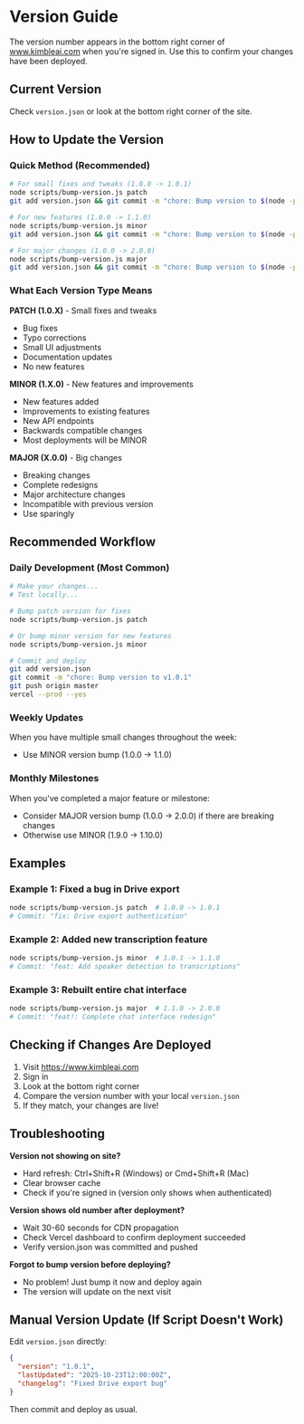 # Version Guide

The version number appears in the bottom right corner of www.kimbleai.com when you're signed in. Use this to confirm your changes have been deployed.

## Current Version
Check `version.json` or look at the bottom right corner of the site.

## How to Update the Version

### Quick Method (Recommended)
```bash
# For small fixes and tweaks (1.0.0 -> 1.0.1)
node scripts/bump-version.js patch
git add version.json && git commit -m "chore: Bump version to $(node -p "require('./version.json').version")" && git push origin master && vercel --prod --yes

# For new features (1.0.0 -> 1.1.0)
node scripts/bump-version.js minor
git add version.json && git commit -m "chore: Bump version to $(node -p "require('./version.json').version")" && git push origin master && vercel --prod --yes

# For major changes (1.0.0 -> 2.0.0)
node scripts/bump-version.js major
git add version.json && git commit -m "chore: Bump version to $(node -p "require('./version.json').version")" && git push origin master && vercel --prod --yes
```

### What Each Version Type Means

**PATCH (1.0.X)** - Small fixes and tweaks
- Bug fixes
- Typo corrections
- Small UI adjustments
- Documentation updates
- No new features

**MINOR (1.X.0)** - New features and improvements
- New features added
- Improvements to existing features
- New API endpoints
- Backwards compatible changes
- Most deployments will be MINOR

**MAJOR (X.0.0)** - Big changes
- Breaking changes
- Complete redesigns
- Major architecture changes
- Incompatible with previous version
- Use sparingly

## Recommended Workflow

### Daily Development (Most Common)
```bash
# Make your changes...
# Test locally...

# Bump patch version for fixes
node scripts/bump-version.js patch

# Or bump minor version for new features
node scripts/bump-version.js minor

# Commit and deploy
git add version.json
git commit -m "chore: Bump version to v1.0.1"
git push origin master
vercel --prod --yes
```

### Weekly Updates
When you have multiple small changes throughout the week:
- Use MINOR version bump (1.0.0 -> 1.1.0)

### Monthly Milestones
When you've completed a major feature or milestone:
- Consider MAJOR version bump (1.0.0 -> 2.0.0) if there are breaking changes
- Otherwise use MINOR (1.9.0 -> 1.10.0)

## Examples

### Example 1: Fixed a bug in Drive export
```bash
node scripts/bump-version.js patch  # 1.0.0 -> 1.0.1
# Commit: "fix: Drive export authentication"
```

### Example 2: Added new transcription feature
```bash
node scripts/bump-version.js minor  # 1.0.1 -> 1.1.0
# Commit: "feat: Add speaker detection to transcriptions"
```

### Example 3: Rebuilt entire chat interface
```bash
node scripts/bump-version.js major  # 1.1.0 -> 2.0.0
# Commit: "feat!: Complete chat interface redesign"
```

## Checking if Changes Are Deployed

1. Visit https://www.kimbleai.com
2. Sign in
3. Look at the bottom right corner
4. Compare the version number with your local `version.json`
5. If they match, your changes are live!

## Troubleshooting

**Version not showing on site?**
- Hard refresh: Ctrl+Shift+R (Windows) or Cmd+Shift+R (Mac)
- Clear browser cache
- Check if you're signed in (version only shows when authenticated)

**Version shows old number after deployment?**
- Wait 30-60 seconds for CDN propagation
- Check Vercel dashboard to confirm deployment succeeded
- Verify version.json was committed and pushed

**Forgot to bump version before deploying?**
- No problem! Just bump it now and deploy again
- The version will update on the next visit

## Manual Version Update (If Script Doesn't Work)

Edit `version.json` directly:
```json
{
  "version": "1.0.1",
  "lastUpdated": "2025-10-23T12:00:00Z",
  "changelog": "Fixed Drive export bug"
}
```

Then commit and deploy as usual.
